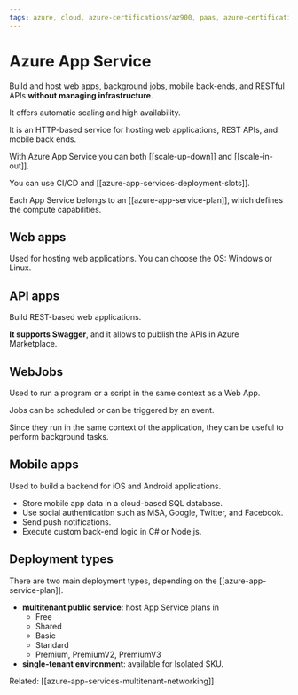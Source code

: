 ```yaml
---
tags: azure, cloud, azure-certifications/az900, paas, azure-certifications/az204
---
```


# Azure App Service

Build and host web apps, background jobs, mobile back-ends, and RESTful APIs **without managing infrastructure**.

It offers automatic scaling and high availability.

It is an HTTP-based service for hosting web applications, REST APIs, and mobile back ends.

With Azure App Service you can both [[scale-up-down]] and [[scale-in-out]].

You can use CI/CD and [[azure-app-services-deployment-slots]].

Each App Service belongs to an [[azure-app-service-plan]], which defines the compute capabilities.

## Web apps

Used for hosting web applications. You can choose the OS: Windows or Linux.

## API apps

Build REST-based web applications.

**It supports Swagger**, and it allows to publish the APIs in Azure Marketplace.

## WebJobs

Used to run a program or a script in the same context as a Web App.

Jobs can be scheduled or can be triggered by an event.

Since they run in the same context of the application, they can be useful to perform background tasks.

## Mobile apps

Used to build a backend for iOS and Android applications.

* Store mobile app data in a cloud-based SQL database.
* Use social authentication such as MSA, Google, Twitter, and Facebook.
* Send push notifications.
* Execute custom back-end logic in C# or Node.js.

## Deployment types

There are two main deployment types, depending on the [[azure-app-service-plan]].

* **multitenant public service**: host App Service plans in
  * Free
  * Shared
  * Basic
  * Standard
  * Premium, PremiumV2, PremiumV3
* **single-tenant environment**: available for Isolated SKU.

Related: [[azure-app-services-multitenant-networking]]
